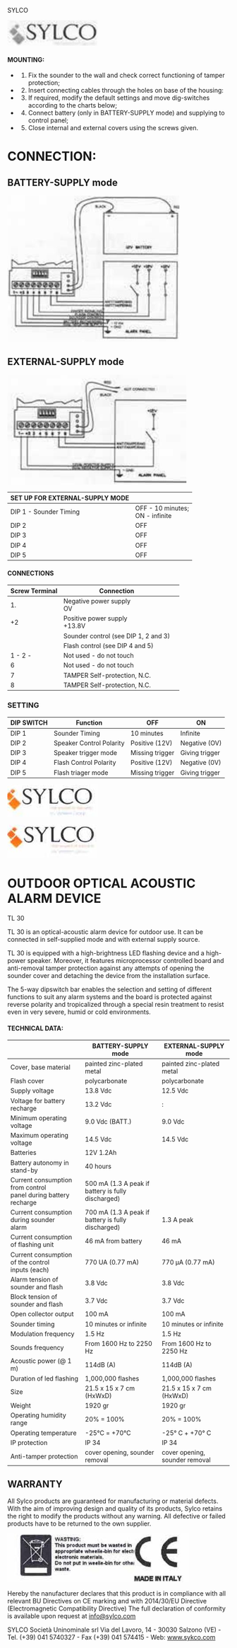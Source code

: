 SYLCO

![](_page_0_Picture_1.jpeg)

#### MOUNTING:

- 1. Fix the sounder to the wall and check correct functioning of tamper protection;
- 2. Insert connecting cables through the holes on base of the housing:
- 3. If required, modify the default settings and move dig-switches according to the charts below;
- 4. Connect battery (only in BATTERY-SUPPLY mode) and supplying to control panel;
- 5. Close internal and external covers using the screws given.

# CONNECTION:

## BATTERY-SUPPLY mode

![](_page_0_Picture_10.jpeg)

## EXTERNAL-SUPPLY mode

![](_page_0_Figure_12.jpeg)

| SET UP FOR EXTERNAL-SUPPLY MODE |                                    |
|---------------------------------|------------------------------------|
| DIP 1 - Sounder Timing          | OFF - 10 minutes;<br>ON - infinite |
| DIP 2                           | OFF                                |
| DIP 3                           | OFF                                |
| DIP 4                           | OFF                                |
| DIP 5                           | OFF                                |

#### CONNECTIONS

| Screw Terminal | Connection                           |  |
|----------------|--------------------------------------|--|
| 1.             | Negative power supply<br>OV          |  |
| +2             | Positive power supply<br>+13.8V      |  |
|                | Sounder control (see DIP 1, 2 and 3) |  |
|                | Flash control (see DIP 4 and 5)      |  |
| 1 - 2 -        | Not used - do not touch              |  |
| 6              | Not used - do not touch              |  |
| 7              | TAMPER Self-protection, N.C.         |  |
| 8              | TAMPER Self-protection, N.C.         |  |

### SETTING

| DIP SWITCH | Function                 | OFF             | ON             |
|------------|--------------------------|-----------------|----------------|
| DIP 1      | Sounder Timing           | 10 minutes      | Infinite       |
| DIP 2      | Speaker Control Polarity | Positive (12V)  | Negative (OV)  |
| DIP 3      | Speaker trigger mode     | Missing trigger | Giving trigger |
| DIP 4      | Flash Control Polarity   | Positive (12V)  | Negative (0V)  |
| DIP 5      | Flash triager mode       | Missing trigger | Giving trigger |

![](_page_1_Picture_0.jpeg)

![](_page_1_Picture_1.jpeg)

# OUTDOOR OPTICAL ACOUSTIC ALARM DEVICE

TL 30

TL 30 is an optical-acoustic alarm device for outdoor use. It can be connected in self-supplied mode and with external supply source.

TL 30 is equipped with a high-brightness LED flashing device and a high-power speaker. Moreover, it features microprocessor controlled board and anti-removal tamper protection against any attempts of opening the sounder cover and detaching the device from the installation surface.

The 5-way dipswitch bar enables the selection and setting of different functions to suit any alarm systems and the board is protected against reverse polarity and tropicalized through a special resin treatment to resist even in very severe, humid or cold environments.

#### TECHNICAL DATA:

|                                                                   | BATTERY-SUPPLY mode                                   | EXTERNAL-SUPPLY mode           |
|-------------------------------------------------------------------|-------------------------------------------------------|--------------------------------|
| Cover, base material                                              | painted zinc-plated metal                             | painted zinc-plated metal      |
| Flash cover                                                       | polycarbonate                                         | polycarbonate                  |
| Supply voltage                                                    | 13.8 Vdc                                              | 12.5 Vdc                       |
| Voltage for battery recharge                                      | 13.2 Vdc                                              | :                              |
| Minimum operating voltage                                         | 9.0 Vdc (BATT.)                                       | 9.0 Vdc                        |
| Maximum operating voltage                                         | 14.5 Vdc                                              | 14.5 Vdc                       |
| Batteries                                                         | 12V 1.2Ah                                             |                                |
| Battery autonomy in stand-by                                      | 40 hours                                              |                                |
| Current consumption from control<br>panel during battery recharge | 500 mA (1.3 A peak if battery is fully<br>discharged) |                                |
| Current consumption during sounder<br>alarm                       | 700 mA (1.3 A peak if battery is fully<br>discharged) | 1.3 A peak                     |
| Current consumption of flashing unit                              | 46 mA from battery                                    | 46 mA                          |
| Current consumption of the control<br>inputs (each)               | 770 UA (0.77 mA)                                      | 770 µA (0.77 mA)               |
| Alarm tension of sounder and flash                                | 3.8 Vdc                                               | 3.8 Vdc                        |
| Block tension of sounder and flash                                | 3.7 Vdc                                               | 3.7 Vdc                        |
| Open collector output                                             | 100 mA                                                | 100 mA                         |
| Sounder timing                                                    | 10 minutes or infinite                                | 10 minutes or infinite         |
| Modulation frequency                                              | 1.5 Hz                                                | 1.5 Hz                         |
| Sounds frequency                                                  | From 1600 Hz to 2250 Hz                               | From 1600 Hz to 2250 Hz        |
| Acoustic power (@ 1 m)                                            | 114dB (A)                                             | 114dB (A)                      |
| Duration of led flashing                                          | 1,000,000 flashes                                     | 1,000,000 flashes              |
| Size                                                              | 21.5 x 15 x 7 cm (HxWxD)                              | 21.5 x 15 x 7 cm (HxWxD)       |
| Weight                                                            | 1920 gr                                               | 1920 gr                        |
| Operating humidity range                                          | 20% = 100%                                            | 20% = 100%                     |
| Operating temperature                                             | -25°C = +70°C                                         | -25° C + +70° C                |
| IP protection                                                     | IP 34                                                 | IP 34                          |
| Anti-tamper protection                                            | cover opening, sounder removal                        | cover opening, sounder removal |

## WARRANTY

All Sylco products are guaranteed for manufacturing or material defects. With the aim of improving design and quality of its products, Sylco retains the right to modify the products without any warning. All defective or failed products have to be returned to the own supplier.

![](_page_1_Figure_11.jpeg)

Hereby the nanufacturer declares that this product is in compliance with all relevant BU Directives on CE marking and with 2014/30/EU Directive (Electromagnetic Compatibility Directive) The full declaration of conformity is available upon request at info@sylco.com

SYLCO Società Uninominale srl Via del Lavoro, 14 - 30030 Salzono (VE) - Tel. (+39) 041 5740327 - Fax (+39) 041 574415 - Web: www.sykco.com